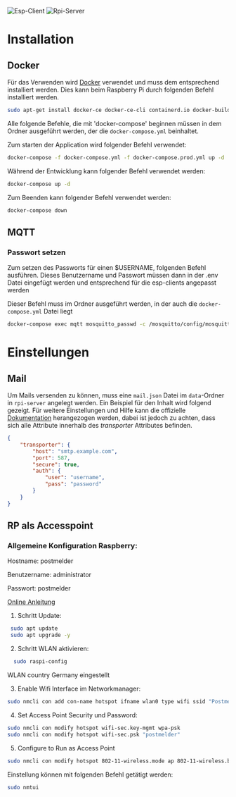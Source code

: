 ![Esp-Client](https://github.com/binsim/postmelder/actions/workflows/PlatformIO.yml/badge.svg)
![Rpi-Server](https://github.com/binsim/postmelder/actions/workflows/Node.yml/badge.svg)

# Installation

## Docker

Für das Verwenden wird [Docker](https://www.docker.com/products/docker-desktop/) verwendet und muss dem entsprechend installiert werden. Dies kann beim Raspberry Pi durch folgenden Befehl installiert werden.

```bash
sudo apt-get install docker-ce docker-ce-cli containerd.io docker-buildx-plugin docker-compose-plugin
```

Alle folgende Befehle, die mit 'docker-compose' beginnen müssen in dem Ordner ausgeführt werden, der die `docker-compose.yml` beinhaltet.

Zum starten der Application wird folgender Befehl verwendet:

```bash
docker-compose -f docker-compose.yml -f docker-compose.prod.yml up -d
```

Während der Entwicklung kann folgender Befehl verwendet werden:

```bash
docker-compose up -d
```

Zum Beenden kann folgender Befehl verwendet werden:

```bash
docker-compose down
```

## MQTT

### Passwort setzen

Zum setzen des Passworts für einen $USERNAME, folgenden Befehl ausführen. Dieses Benutzername und Passwort müssen dann in der .env Datei eingefügt werden und entsprechend für die esp-clients angepasst werden

Dieser Befehl muss im Ordner ausgeführt werden, in der auch die `docker-compose.yml` Datei liegt

```bash
docker-compose exec mqtt mosquitto_passwd -c /mosquitto/config/mosquitto.passwd $USERNAME
```

# Einstellungen

## Mail

Um Mails versenden zu können, muss eine `mail.json` Datei im `data`-Ordner in `rpi-server` angelegt werden. Ein Beispiel für den Inhalt wird folgend gezeigt. Für weitere Einstellungen und Hilfe kann die offizielle [Dokumentation](https://nodemailer.com/smtp/) herangezogen werden, dabei ist jedoch zu achten, dass sich alle Attribute innerhalb des _transporter_ Attributes befinden.

```json
{
	"transporter": {
		"host": "smtp.example.com",
		"port": 587,
		"secure": true,
		"auth": {
			"user": "username",
			"pass": "password"
		}
	}
}
```

## RP als Accesspoint

### Allgemeine Konfiguration Raspberry:

Hostname: postmelder

Benutzername: administrator

Passwort: postmelder

[Online Anleitung](https://raspberrytips.com/access-point-setup-raspberry-pi/)

1. Schritt Update:

```bash
 sudo apt update
 sudo apt upgrade -y
```

2. Schritt WLAN aktivieren:

```bash
  sudo raspi-config
```

WLAN country Germany eingestellt

3. Enable Wifi Interface im Networkmanager:

```bash
sudo nmcli con add con-name hotspot ifname wlan0 type wifi ssid "Postmelder-Wifi"
```

4. Set Access Point Security und Password:

```bash
sudo nmcli con modify hotspot wifi-sec.key-mgmt wpa-psk
sudo nmcli con modify hotspot wifi-sec.psk "postmelder"
```

5. Configure to Run as Access Point

```bash
sudo nmcli con modify hotspot 802-11-wireless.mode ap 802-11-wireless.band bg ipv4.method shared
```

Einstellung können mit folgenden Befehl getätigt werden:

```bash
sudo nmtui
```

